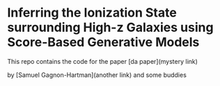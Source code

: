 # Inferring the Ionization State surrounding High-z Galaxies using Score-Based Generative Models
This repo contains the code for the paper [da paper](mystery link)

by [Samuel Gagnon-Hartman](another link) and some buddies
